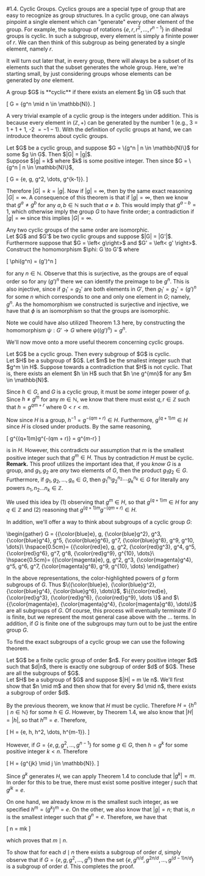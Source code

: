 #1.4. Cyclic Groups.
Cyclics groups are a special type of group that are easy to
recognize as group structures. In a cyclic group, one can always
pinpoint a single element which can "generate" every other element
of the group. For example, the subgroup of rotations $\{e, r, r^2,
\dots, r^{n-1}\}$ in dihedral groups
is cyclic. In such a subgroup, every element is simply a fininte
power of $r$. We can then think of this subgroup as
being generated by a single element, namely $r$.

It will turn out later that, in every group, there will always be
a subset of its elements such that the subset generates the whole
group. Here, we're starting small, by just considering groups
whose elements can be generated by *one* element.


<span style="display:block" class="definition">
A group $G$ is **cyclic** if there exists an element $g
\in G$ such that 

\[
G = \{g^n \mid n \in \mathbb{N}\}.
\]

</span>

A very trivial example of a cyclic group is the integers under
addition. This is because every element in $(\mathbb{Z}, +)$ can
be generated by the number 1 (e.g., 3 = 1 + 1 + 1, -2 $= -1 -1$).
With the definition of cyclic groups at hand, we can introduce
theorems about cyclic groups.


<span style="display:block" class="theorem">
Let $G$ be a cyclic group, and suppose $G = \{g^n 
| n \in \mathbb{N}\}$ for some $g \in G$. Then $|G| = |g|$.
</span>


<span style="display:block" class="proof">
Suppose $|g| = k$ where $k$ is some positive integer. Then 
since $G = \{g^n | n \in \mathbb{N}\}$, 

\[
G = \{e, g, g^2, \dots, g^{k-1}\}.
\]

Therefore $|G| = k = |g|$. Now if $|g| = \infty$, then 
by the same exact reasoning $|G| = \infty$.
</span>
A consequence of this theorem is that if $|g| = \infty$, then we
know that $g^a \ne g^b$ for any $a, b \in \mathbb{N}$ such that $a
\ne b$. This would imply that $g^{a - b} = 1$, which otherwise 
imply the group $G$ to have finite order; a contradiction if $|g|
= \infty$ since this implies $|G| = \infty$.


<span style="display:block" class="theorem">
Any two cyclic groups of the same order are isomorphic.
</span>


<span style="display:block" class="proof">
Let $G$ and $G'$ be two cyclic groups and suppose $|G| =
|G'|$. Furthermore suppose that $G = \left< g\right>$ and $G'
= \left< g' \right>$. Construct the homomorphism $\phi: G \to
G'$ where 

\[
\phi(g^n) = (g')^n
\]

for any $n \in \mathbb{N}$. Observe that this is surjective, as
the groups are of equal order so for any $(g')^n$ there we can
identify the preimage to be $g^n$. This is also injective,
since if $g_1' = g_2'$ are both elements in $G'$, then $g_1' =
g_2' = (g')^n$ for some $n$ which corresponds to one and only
one element in $G$; namely, $g^n$.
As the homomorphism we constructed is surjective and
injective, we have that $\phi$ is an isomorphism so that the
groups are isomorphic.

Note we could have also utilized Theorem 1.3 here, by constructing
the homomorphism $\psi: G' \to G$ where $\psi((g')^n) = g^n$.

</span>

We'll now move onto a more useful theorem concerning cyclic groups.


<span style="display:block" class="theorem">
Let $G$ be a cyclic group. Then every subgroup of $G$ is cyclic.
</span>


<span style="display:block" class="proof">
Let $H$ be a subgroup of $G$.
Let $m$ be the smallest integer such that $g^m \in H$. Suppose
towards a contradiction that $H$ is not cyclic. That is, there
exists an element $h \in H$ such that $h \ne g^{mn}$ for any
$m \in \mathbb{N}$. 

Since $h \in G$, and $G$ is a cyclic group, it must be *some*
integer power of $g$. Since $h \ne g^m$ for any $m \in
\mathbb{N}$, 
we know that
there must exist $q, r \in \mathbb{Z}$ such that $h
= g^{qm + r}$ where $0 < r < m$. 

Now since $H$ is a group, $h^{-1} = g^{-(qm + r)} \in H$.
Furthermore, $g^{(q+1)m} \in H$ since $H$ is closed under
products. By the same reasoning,

\[
g^{(q+1)m}g^{-(qm + r)} = g^{m-r}
\]

is in $H$. However, this contradicts our assumption that $m$
is the smallest positive integer such that $g^m \in H$. Thus
by contradiction $H$ must be cyclic. 
</span>
**Remark.**
This proof utilizes the important idea that, if you *know* $G$ is
a group, and $g_1, g_2$ are *any* two elements of $G$, then
the product $g_1g_2 \in G$. Furthermore, if $g_1, g_2, \dots, g_n
\in G$, then $g_1^{n_1}g_2^{n_2}\cdots g_k^{n_k} \in G$ for
literally any powers $n_1, n_2 \dots n_k \in \mathbb{Z}$. 

We used this idea by (1) observing that $g^m \in H$, so that
$g^{(q+1)m} \in H$ for any $q \in \mathbb{Z}$ and (2) reasoning
that $g^{(q+1)m}g^{-(qm + r)} \in H$.

In addition, we'll offer a way to think about subgroups of a
cyclic group $G$:

\begin{gather}
G = \{{\color{blue}e}, g, {\color{blue}g^2}, g^3, {\color{blue}g^4}, g^5, {\color{blue}g^6}, g^7, {\color{blue}g^8}, g^9, g^10, \dots\}\\
\hspace{0.5cm}= \{{\color{red}e}, g, g^2, {\color{red}g^3}, g^4, g^5, {\color{red}g^6}, g^7, g^8, {\color{red}g^9}, g^{10}, \dots\}\\
\hspace{0.5cm}= \{{\color{magenta}e}, g, g^2, g^3, {\color{magenta}g^4}, g^5, g^6, g^7, {\color{magenta}g^8}, g^9, g^{10}, \dots\}
\end{gather}

In the above representations, the color-highlighted powers of $g$
form subgroups of $G$. Thus $\{{\color{blue}e}, {\color{blue}g^2},
{\color{blue}g^4}, {\color{blue}g^6}, \dots\}$, 
$\{{\color{red}e}, {\color{red}g^3},
{\color{red}g^6}, {\color{red}g^9}, \dots \}$ and $\{{\color{magenta}e}, {\color{magenta}g^4},
{\color{magenta}g^8}, \dots\}$ are
all subgroups of $G$. Of course, this process will eventually terminate if
$G$ is finite, but we represent the most general case above with
the $\dots$ terms. In addition, if $G$ is finite one of the
subgroups may turn out to be just the entire group $G$. 

To find the exact subgroups of a cyclic group we can use the
following theorem. 


<span style="display:block" class="theorem">
Let $G$ be a finite cyclic group of order $n$. For every positive
integer $d$ such that $d|n$, there is exactly one subgroup of
order $d$ of $G$. These are all the subgroups of $G$. 
</span> 


<span style="display:block" class="proof">
Let $H$ be a subgroup of $G$ and suppose
$|H| = m \le n$. We'll first show that $n \mid m$ and then
show that for every $d \mid n$, there exists a subgroup of
order $d$.

By the previous theorem, we
know that $H$ must be cyclic. Therefore $H = \{h^n \mid n \in
\mathbb{N}\}$ for some $h \in G$. However, by Theorem 1.4, we
also know that $|H| = |h|$, so that $h^m = e$. Therefore, 

\[
H = \{e, h, h^2, \dots, h^{m-1}\}.
\]

However, if $G = \{e, g, g^2, \dots, g^{n-1}\}$ for some $g \in G$, then $h = g^k$ for some
positive integer
$k < n$. Therefore 

\[
H = \{g^{jk} \mid j \in \mathbb{N}\}.
\]

Since $g^k$ generates $H$, we can apply Theorem 1.4 to
conclude that $|g^k| = m$. In order for this to be true, there must
exist some positive integer $j$ such that $g^{jk} = e$.

On one hand, we already know $m$ is the smallest such integer, as
we specified $h^m = (g^k)^m = e$. On the other, we also know
that $|g| = n$; that is, $n$ is the smallest integer such that
$g^n = e$. Therefore, we have that 

\[
n = mk
\]

which proves that $m \mid n$. 

To show that for each $d \mid n$ there exists a subgroup of
order $d$, simply observe that if $G = \{e, g, g^2, \dots ,
g^n\}$ then the set $\{e, g^{n/d}, g^{2n/d}, \dots,
g^{(d-1)n/d}\}$ is a subgroup of order $d$. This completes the
proof.
</span>




<script src="../../mathjax_helper.js"></script>